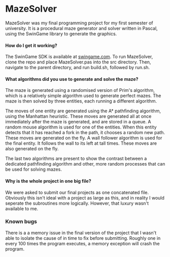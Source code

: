 # MazeSolver

MazeSolver was my final programming project for my first semester of university. It is a procedural maze generator and solver written in Pascal, using the SwinGame library to generate the graphics.

#### How do I get it working?

The SwinGame SDK is available at [swingame.com](http://www.swingame.com/). To run MazeSolver, clone the repo and place MazeSolver.pas into the src directory. Then, navigate to the parent directory, and run build.sh, followed by run.sh.

#### What algorithms did you use to generate and solve the maze?

The maze is generated using a randomised version of Prim's algorithm, which is a relatively simple algorithm used to generate perfect mazes. The maze is then solved by three entities, each running a different algorithm.

 The moves of one entity are generated using the A* pathfinding algorithm, using the Manhattan heuristic. These moves are generated all at once immediately after the maze is generated, and are stored in a queue.
 A random mouse algorithm is used for one of the entities. When this entity detects that it has reached a fork in the path, it chooses a random new path. These moves are generated on the fly.
 A wall follower algorithm is used for the final entity. It follows the wall to its left at tall times. These moves are also generated on the fly.
 
 The last two algorithms are present to show the contrast between a dedicated pathfinding algorithm and other, more random processes that can be used for solving mazes.

#### Why is the whole project in one big file?

We were asked to submit our final projects as one concatenated file. Obviously this isn't ideal with a project as large as this, and in reality I would seperate the subroutines more logically. However, that luxury wasn't available to me.

### Known bugs

There is a a memory issue in the final version of the project that I wasn't able to isolate the cause of in time to fix before submitting. Roughly one in every 100 times the program executes, a memory exception will crash the program.

